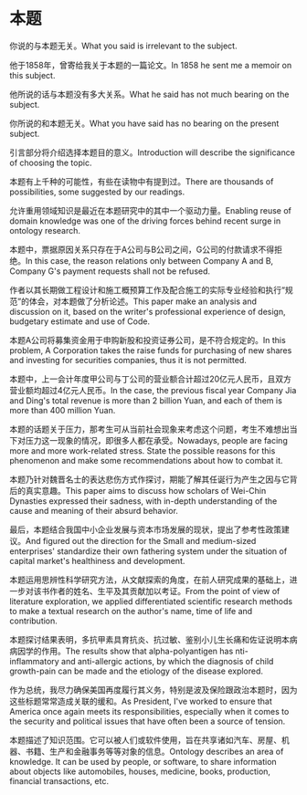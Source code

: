 # 本题

<p><span class="chinese">你说的与本题无关。</span><span class="english">What you said is irrelevant to the subject.</span></p>

<p><span class="chinese">他于1858年，曾寄给我关于本题的一篇论文。</span><span class="english">In 1858 he sent me a memoir on this subject.</span></p>

<p><span class="chinese">他所说的话与本题没有多大关系。</span><span class="english">What he said has not much bearing on the subject.</span></p>

<p><span class="chinese">你所说的和本题无关。</span><span class="english">What you have said has no bearing on the present subject.</span></p>

<p><span class="chinese">引言部分将介绍选择本题目的意义。</span><span class="english">Introduction will describe the significance of choosing the topic.</span></p>

<p><span class="chinese">本题有上千种的可能性，有些在读物中有提到过。</span><span class="english">There are thousands of possibilities, some suggested by our readings.</span></p>

<p><span class="chinese">允许重用领域知识是最近在本题研究中的其中一个驱动力量。</span><span class="english">Enabling reuse of domain knowledge was one of the driving forces behind recent surge in ontology research.</span></p>

<p><span class="chinese">本题中，票据原因关系只存在于A公司与B公司之间，G公司的付款请求不得拒绝。</span><span class="english">In this case, the reason relations only between Company A and B, Company G's payment requests shall not be refused.</span></p>

<p><span class="chinese">作者以其长期做工程设计和施工概预算工作及配合施工的实际专业经验和执行“规范”的体会，对本题做了分析论述。</span><span class="english">This paper make an analysis and discussion on it, based on the writer's professional experience of design, budgetary estimate and use of Code.</span></p>

<p><span class="chinese">本题A公司将募集资金用于申购新股和投资证券公司，是不符合规定的。</span><span class="english">In this problem, A Corporation takes the raise funds for purchasing of new shares and investing for securities companies, thus it is not permitted.</span></p>

<p><span class="chinese">本题中，上一会计年度甲公司与丁公司的营业额合计超过20亿元人民币，且双方营业额均超过4亿元人民币。</span><span class="english">In the case, the previous fiscal year Company Jia and Ding's total revenue is more than 2 billion Yuan, and each of them is more than 400 million Yuan.</span></p>

<p><span class="chinese">本题的话题关于压力，那考生可从当前社会现象来考虑这个问题，考生不难想出当下对压力这一现象的情况，即很多人都在承受。</span><span class="english">Nowadays, people are facing more and more work-related stress. State the possible reasons for this phenomenon and make some recommendations about how to combat it.</span></p>

<p><span class="chinese">本题乃针对魏晋名士的表达悲伤方式作探讨，期能了解其任诞行为产生之因与它背后的真实意趣。</span><span class="english">This paper aims to discuss how scholars of Wei-Chin Dynasties expressed their sadness, with in-depth understanding of the cause and meaning of their absurd behavior.</span></p>

<p><span class="chinese">最后，本题结合我国中小企业发展与资本市场发展的现状，提出了参考性政策建议。</span><span class="english">And figured out the direction for the Small and medium-sized enterprises' standardize their own fathering system under the situation of capital market's healthiness and development.</span></p>

<p><span class="chinese">本题运用思辨性科学研究方法，从文献探索的角度，在前人研究成果的基础上，进一步对该书作者的姓名、生平及其贡献加以考证。</span><span class="english">From the point of view of literature exploration, we applied differentiated scientific research methods to make a textual research on the author's name, time of life and contribution.</span></p>

<p><span class="chinese">本题探讨结果表明，多抗甲素具育抗炎、抗过敏、鉴别小儿生长痛和佐证说明本病病因学的作用。</span><span class="english">The results show that alpha-polyantigen has nti-inflammatory and anti-allergic actions, by which the diagnosis of child growth-pain can be made and the etiology of the disease explored.</span></p>

<p><span class="chinese">作为总统，我尽力确保美国再度履行其义务，特别是波及保险跟政治本题时，因为这些标题常常造成关联的缓和。</span><span class="english">As President, I've worked to ensure that America once again meets its responsibilities, especially when it comes to the security and political issues that have often been a source of tension.</span></p>

<p><span class="chinese">本题描述了知识范围。它可以被人们或软件使用，旨在共享诸如汽车、房屋、机器、书籍、生产和金融事务等等对象的信息。</span><span class="english">Ontology describes an area of knowledge. It can be used by people, or software, to share information about objects like automobiles, houses, medicine, books, production, financial transactions, etc.</span></p>

